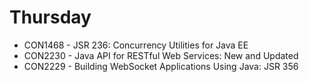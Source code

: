 # Thursday #
* CON1468 - JSR 236: Concurrency Utilities for Java EE
* CON2230 - Java API for RESTful Web Services: New and Updated
* CON2229 - Building WebSocket Applications Using Java: JSR 356

